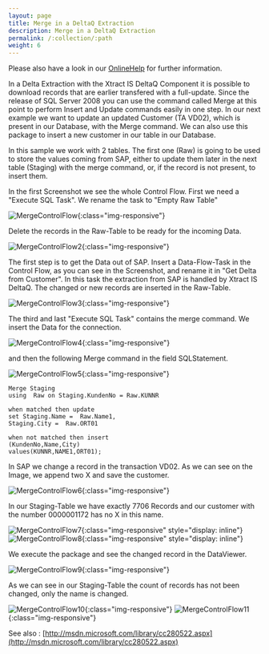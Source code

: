 ```yaml
---
layout: page
title: Merge in a DeltaQ Extraction
description: Merge in a DeltaQ Extraction
permalink: /:collection/:path
weight: 6
---
```


Please also have a look in our [OnlineHelp](https://help.theobald-software.com/en/) for further information.

In a Delta Extraction with the Xtract IS DeltaQ Component it is possible to download records that are earlier transfered with a full-update. Since the release of SQL Server 2008 you can use the command called Merge at this point to perform Insert and Update commands easily in one step. In our next example we want to update an updated Customer (TA VD02), which is present in our Database, with the Merge command. We can also use this package to insert a new customer in our table in our Database.

In this sample we work with 2 tables. The first one (Raw) is going to be used to store the values coming from SAP, either to update them later in the next table (Staging) with the merge command, or, if the record is not present, to insert them.

In the first Screenshot we see the whole Control Flow. First we need a "Execute SQL Task". We rename the task to "Empty Raw Table"

![MergeControlFlow](/img/contents/MergeControlFlow.jpg){:class="img-responsive"}

Delete the records in the Raw-Table to be ready for the incoming Data.

![MergeControlFlow2](/img/contents/MergeControlFlow2.jpg){:class="img-responsive"}

The first step is to get the Data out of SAP. Insert a Data-Flow-Task in the Control Flow, as you can see in the Screenshot, and rename it in "Get Delta from Customer". In this task the extraction from SAP is handled by Xtract IS DeltaQ. The changed or new records are inserted in the Raw-Table.

![MergeControlFlow3](/img/contents/MergeControlFlow3.jpg){:class="img-responsive"}

The third and last "Execute SQL Task" contains the merge command. We insert the Data for the connection.

![MergeControlFlow4](/img/contents/MergeControlFlow4.jpg){:class="img-responsive"}

and then the following Merge command in the field SQLStatement.

![MergeControlFlow5](/img/contents/MergeControlFlow5.jpg){:class="img-responsive"}

```
Merge Staging
using  Raw on Staging.KundenNo = Raw.KUNNR

when matched then update
set Staging.Name =  Raw.Name1,    
Staging.City =  Raw.ORT01

when not matched then insert 
(KundenNo,Name,City) 
values(KUNNR,NAME1,ORT01);
```

In SAP we change a record in the transaction VD02. As we can see on the Image, we append two X and save the customer.

![MergeControlFlow6](/img/contents/MergeControlFlow6.jpg){:class="img-responsive"}

In our Staging-Table we have exactly 7706 Records and our customer with the number 0000001172 has no X in this name.

![MergeControlFlow7](/img/contents/MergeControlFlow7.jpg){:class="img-responsive" style="display: inline"}
![MergeControlFlow8](/img/contents/MergeControlFlow8.jpg){:class="img-responsive" style="display: inline"}

We execute the package and see the changed record in the DataViewer.

![MergeControlFlow9](/img/contents/MergeControlFlow9.jpg){:class="img-responsive"}

As we can see in our Staging-Table the count of records has not been changed, only the name is changed.

![MergeControlFlow10](/img/contents/MergeControlFlow10.jpg){:class="img-responsive"}
![MergeControlFlow11](/img/contents/MergeControlFlow11.jpg){:class="img-responsive"}

See also : [http://msdn.microsoft.com/library/cc280522.aspx](http://msdn.microsoft.com/library/cc280522.aspx)